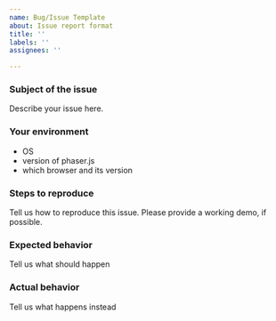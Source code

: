 ```yaml
---
name: Bug/Issue Template
about: Issue report format
title: ''
labels: ''
assignees: ''

---
```


### Subject of the issue
Describe your issue here.

### Your environment
* OS
* version of phaser.js
* which browser and its version

### Steps to reproduce
Tell us how to reproduce this issue. Please provide a working demo, if possible.

### Expected behavior
Tell us what should happen

### Actual behavior
Tell us what happens instead
